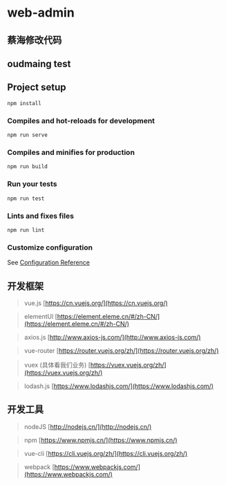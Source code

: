 # web-admin

## 蔡海修改代码
## oudmaing test
## Project setup
```
npm install
```

### Compiles and hot-reloads for development
```
npm run serve
```

### Compiles and minifies for production
```
npm run build
```

### Run your tests
```
npm run test
```

### Lints and fixes files
```
npm run lint
```

### Customize configuration
See [Configuration Reference](https://cli.vuejs.org/config/)

## 开发框架
>vue.js [https://cn.vuejs.org/](https://cn.vuejs.org/)

>elementUl [https://element.eleme.cn/#/zh-CN/](https://element.eleme.cn/#/zh-CN/)

>axios.js [http://www.axios-js.com/](http://www.axios-js.com/)

>vue-router [https://router.vuejs.org/zh/](https://router.vuejs.org/zh/)

>vuex (具体看我们业务) [https://vuex.vuejs.org/zh/](https://vuex.vuejs.org/zh/)

>lodash.js [https://www.lodashjs.com/](https://www.lodashjs.com/)

## 开发工具
>nodeJS [http://nodejs.cn/](http://nodejs.cn/)

>npm [https://www.npmjs.cn/](https://www.npmjs.cn/)

>vue-cli [https://cli.vuejs.org/zh/](https://cli.vuejs.org/zh/)

>webpack [https://www.webpackjs.com/](https://www.webpackjs.com/)
